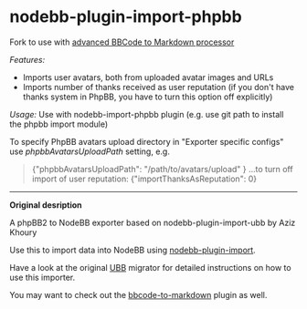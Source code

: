 nodebb-plugin-import-phpbb
==========================

Fork to use with [advanced BBCode to Markdown processor](https://github.com/elelel/phpbb3bbcode2markdown4nodebb)

*Features:*
* Imports user avatars, both from uploaded avatar images and URLs
* Imports number of thanks received as user reputation (if you don't have thanks system in PhpBB, you have to turn this option off explicitly)

*Usage:*
Use with nodebb-import-phpbb plugin (e.g. use git path to install the phpbb import module)

To specify PhpBB avatars upload directory in "Exporter specific configs" use *phpbbAvatarsUploadPath* setting, e.g.
 > {"phpbbAvatarsUploadPath": "/path/to/avatars/upload" }
...to turn off import of user reputation:
 > {"importThanksAsReputation": 0}
 

______________________________________________________

 **Original desription**

A phpBB2 to NodeBB exporter based on nodebb-plugin-import-ubb by Aziz Khoury

Use this to import data into NodeBB using [nodebb-plugin-import](https://github.com/akhoury/nodebb-plugin-import).

Have a look at the original [UBB](https://github.com/akhoury/nodebb-plugin-import-ubb) migrator for detailed instructions on how to use this importer.

You may want to check out the [bbcode-to-markdown](https://github.com/psychobunny/nodebb-plugin-bbcode-to-markdown) plugin as well.
